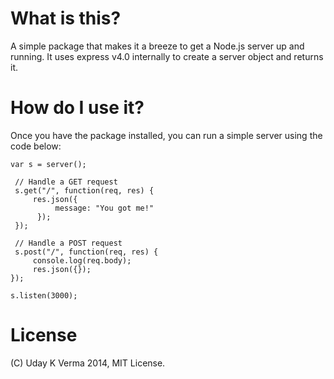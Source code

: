# What is this?
A simple package that makes it a breeze to get a Node.js server up and running.  It uses express v4.0 internally to create a server object and returns it.

# How do I use it?

Once you have the package installed, you can run a simple server using the code below:

    var s = server();

	 // Handle a GET request
	 s.get("/", function(req, res) {
	     res.json({
		      message: "You got me!"
		  });
	 });

     // Handle a POST request
	 s.post("/", function(req, res) {
	     console.log(req.body);
		 res.json({});
	});

    s.listen(3000);
    
 
# License
(C) Uday K Verma 2014, MIT License.